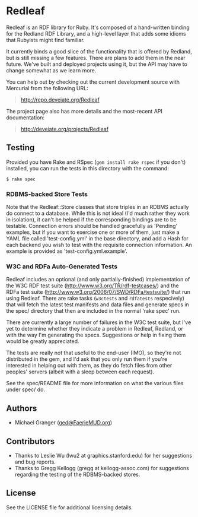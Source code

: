 # Redleaf

Redleaf is an RDF library for Ruby. It's composed of a hand-written binding for the Redland RDF Library, and a high-level layer that adds some idioms that Rubyists might find familiar.

It currently binds a good slice of the functionality that is offered by Redland, but is still missing a few features. There are plans to add them in the near future. We've built and deployed projects using it, but the API may have to change somewhat as we learn more.

You can help out by checking out the current development source with Mercurial from the following URL:

> http://repo.deveiate.org/Redleaf

The project page also has more details and the most-recent API documentation:

> http://deveiate.org/projects/Redleaf

## Testing

Provided you have Rake and RSpec (`gem install rake rspec` if you don't)
installed, you can run the tests in this directory with the command:

    $ rake spec

### RDBMS-backed Store Tests

Note that the Redleaf::Store classes that store triples in an RDBMS actually
do connect to a database. While this is not ideal (I'd much rather they work
in isolation), it can't be helped if the corresponding bindings are to be
testable. Connection errors should be handled gracefully as 'Pending'
examples, but if you want to exercise one or more of them, just make a YAML
file called 'test-config.yml' in the base directory, and add a Hash for each
backend you wish to test with the requisite connection information. An example
is provided as 'test-config.yml.example'.

### W3C and RDFa Auto-Generated Tests

Redleaf includes an optional (and only partially-finished) implementation of
the W3C RDF test suite (http://www.w3.org/TR/rdf-testcases/) and the RDFa test
suite (http://www.w3.org/2006/07/SWD/RDFa/testsuite/) that run using Redleaf.
There are rake tasks (`w3ctests` and `rdfatests` respecively) that will fetch
the latest test manifests and data files and generate specs in the spec/
directory that then are included in the normal 'rake spec' run.

There are currently a large number of failures in the W3C test suite, but I've
yet to determine whether they indicate a problem in Redleaf, Redland, or with
the way I'm generating the specs. Suggestions or help in fixing them would be
greatly appreciated.

The tests are really not that useful to the end-user (IMO), so they're not
distributed in the gem, and I'd ask that you only run them if you're
interested in helping out with them, as they do fetch files from other
peoples' servers (albeit with a sleep between each request).

See the spec/README file for more information on what the various files under
spec/ do.

## Authors

* Michael Granger (ged@FaerieMUD.org)


## Contributors

* Thanks to Leslie Wu (lwu2 at graphics.stanford.edu) for her suggestions and
  bug reports.
* Thanks to Gregg Kellogg (gregg at kellogg-assoc.com) for suggestions
  regarding the testing of the RDBMS-backed stores.


## License

See the LICENSE file for additional licensing details.
